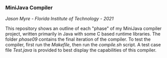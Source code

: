 ### MiniJava Compiler
*Jason Myre - Florida Institute of Technology - 2021*

This repository shows an outline of each "phase" of my MiniJava compiler project, written primarily in Java with some C based runtime libraries.
The folder *phase09* contains the final iteration of the compiler. To test the compiler, first run the *Makefile*, then run the *compile.sh* script. A test case file *Test.java* is provided to best display the capabilities of this compiler.
